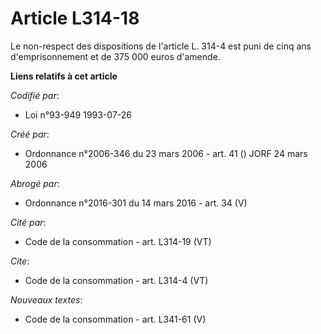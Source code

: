 # Article L314-18

Le non-respect des dispositions de l'article L. 314-4 est puni de cinq ans d'emprisonnement et de 375 000 euros d'amende.

**Liens relatifs à cet article**

_Codifié par_:

  - Loi n°93-949 1993-07-26

_Créé par_:

  - Ordonnance n°2006-346 du 23 mars 2006 - art. 41 () JORF 24 mars 2006

_Abrogé par_:

  - Ordonnance n°2016-301 du 14 mars 2016 - art. 34 (V)

_Cité par_:

  - Code de la consommation - art. L314-19 (VT)

_Cite_:

  - Code de la consommation - art. L314-4 (VT)

_Nouveaux textes_:

  - Code de la consommation - art. L341-61 (V)
